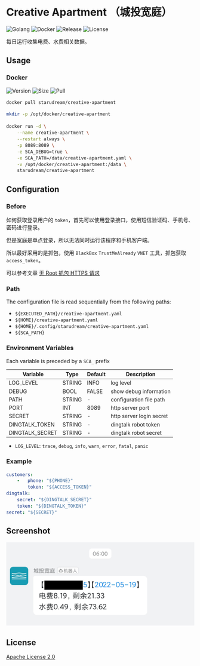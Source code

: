 # Creative Apartment （城投宽庭）

![Golang](https://img.shields.io/github/workflow/status/starudream/creative-apartment/Golang/master?label=Golang&style=for-the-badge)
![Docker](https://img.shields.io/github/workflow/status/starudream/creative-apartment/Docker/master?label=Docker&style=for-the-badge)
![Release](https://img.shields.io/github/v/release/starudream/creative-apartment?include_prereleases&style=for-the-badge)
![License](https://img.shields.io/badge/License-Apache%20License%202.0-blue?style=for-the-badge)

每日运行收集电费、水费相关数据。

## Usage

### Docker

![Version](https://img.shields.io/docker/v/starudream/creative-apartment?style=for-the-badge)
![Size](https://img.shields.io/docker/image-size/starudream/creative-apartment/latest?style=for-the-badge)
![Pull](https://img.shields.io/docker/pulls/starudream/creative-apartment?style=for-the-badge)

```bash
docker pull starudream/creative-apartment
```

```bash
mkdir -p /opt/docker/creative-apartment

docker run -d \
    --name creative-apartment \
    --restart always \
    -p 8089:8089 \
    -e SCA_DEBUG=true \
    -e SCA_PATH=/data/creative-apartment.yaml \
    -v /opt/docker/creative-apartment:/data \
    starudream/creative-apartment
```

## Configuration

### Before

如何获取登录用户的 `token`，首先可以使用登录接口，使用短信验证码、手机号、密码进行登录。

但是宽庭是单点登录，所以无法同时运行该程序和手机客户端。

所以最好采用的是抓包，使用 `BlackBox` `TrustMeAlready` `VNET` 工具，抓包获取 `access_token`。

可以参考文章 [无 Root 抓包 HTTPS 请求](https://blog.starudream.cn/2022/05/09/android-packet-capture-without-root/)

### Path

The configuration file is read sequentially from the following paths:

- `${EXECUTED_PATH}/creative-apartment.yaml`
- `${HOME}/creative-apartment.yaml`
- `${HOME}/.config/starudream/creative-apartment.yaml`
- `${SCA_PATH}`

### Environment Variables

Each variable is preceded by a `SCA_` prefix

| Variable        | Type   | Default | Description              |
|-----------------|--------|---------|--------------------------|
| LOG_LEVEL       | STRING | INFO    | log level                |
| DEBUG           | BOOL   | FALSE   | show debug information   |
| PATH            | STRING | -       | configuration file path  |
| PORT            | INT    | 8089    | http server port         |
| SECRET          | STRING | -       | http server login secret |
| DINGTALK_TOKEN  | STRING | -       | dingtalk robot token     |
| DINGTALK_SECRET | STRING | -       | dingtalk robot secret    |

- `LOG_LEVEL`: `trace`, `debug`, `info`, `warn`, `error`, `fatal`, `panic`

### Example

```yaml
customers:
    -   phone: "${PHONE}"
        token: "${ACCESS_TOKEN}"
dingtalk:
    secret: "${DINGTALK_SECRET}"
    token: "${DINGTALK_TOKEN}"
secret: "${SECRET}"
```

## Screenshot

![dingtalk](./docs/dingtalk.jpg)

## License

[Apache License 2.0](./LICENSE)
